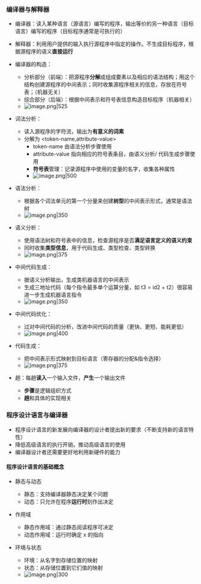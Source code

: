 ### 编译器与解释器

- 编译器：读入某种语言（源语言）编写的程序，输出等价的另一种语言（目标语言）编写的程序（目标程序通常是可执行的）
- 解释器：利用用户提供的输入执行源程序中指定的操作。不生成目标程序，根据源程序的语义**直接运行**

- 编译器的构造：
	- 分析部分（前端）：把源程序**分解**成组成要素以及相应的语法结构；用这个结构创建源程序的中间表示；同时收集源程序相关的信息，存放在符号表；（机器无关）
	- 综合部分（后端）：根据中间表示和符号表信息构造目标程序（机器相关）
	- ![image.png|525](https://thdlrt.oss-cn-beijing.aliyuncs.com/20240227231440.png)
- 词法分析：
	- 读入源程序的字符流，输出为**有意义的词素**
	- 分解为 \<token-name,attribute-value>
		- token-name 由语法分析步骤使用
		- attribute-value 指向相应的符号表条目，由语义分析/ 代码生成步骤使用
		- **符号表**管理：记录源程序中使用的变量的名字，收集各种属性
		- ![image.png|500](https://thdlrt.oss-cn-beijing.aliyuncs.com/20240227232131.png)

- 语法分析：
	- 根据各个词法单元的第一个分量来创建**树型**的中间表示形式，通常是语法树
	- ![image.png|350](https://thdlrt.oss-cn-beijing.aliyuncs.com/20240227232221.png)
- 语义分析：
	- 使用语法树和符号表中的信息，检查源程序是否**满足语言定义的语义约束** 
	- 同时收集**类型信息**，用于代码生成、类型检查、类型转换
	- ![image.png|375](https://thdlrt.oss-cn-beijing.aliyuncs.com/20240227232307.png)
- 中间代码生成：
	- 据语义分析输出，生成类机器语言的中间表示
	- 生成三地址代码（每个指令最多单个运算分量，如 t3 = id2 + t2）很容易进一步生成机器语言指令
	- ![image.png|350](https://thdlrt.oss-cn-beijing.aliyuncs.com/20240227232435.png)
- 中间代码优化：
	- 过对中间代码的分析，改进中间代码的质量（更快、更短、能耗更低）
	- ![image.png|400](https://thdlrt.oss-cn-beijing.aliyuncs.com/20240227232456.png)
- 代码生成：
	- 把中间表示形式映射到目标语言（寄存器的分配&指令选择）
	- ![image.png|375](https://thdlrt.oss-cn-beijing.aliyuncs.com/20240227232522.png)

- 趟：每趟**读入**一个输入文件，**产生**一个输出文件
	- **步骤**是逻辑组织方式
	- **趟**和具体的实现相关
### 程序设计语言与编译器

- 程序设计语言的新发展向编译器的设计者提出新的要求（不断支持新的语言特性）
- 降低高级语言的执行开销，推动高级语言的使用
- 编译器设计者还需要更好地利用新硬件的能力
#### 程序设计语言的基础概念

- 静态与动态
	- 静态：支持编译器静态决定某个问题
	- 动态：只允许在程序**运行时**刻作出决定

- 作用域
	- 静态作用域：通过静态阅读程序可决定
	- 动态作用域：运行时确定 x 的指向

- 环境与状态
	- 环境：从名字到存储位置的映射
	- 状态：从存储位置到它们值的映射
	- ![image.png|300](https://thdlrt.oss-cn-beijing.aliyuncs.com/20240227233326.png)
